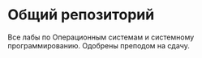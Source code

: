 # Общий репозиторий
Все лабы по Операционным системам и системному программированию. Одобрены преподом на сдачу.
